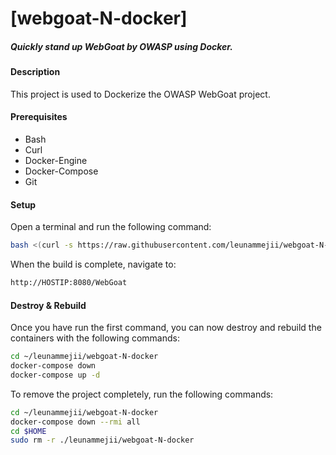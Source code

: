 # [webgoat-N-docker]  
##### Quickly stand up WebGoat by OWASP using Docker.  

#### Description  
This project is used to Dockerize the OWASP WebGoat project.  

#### Prerequisites  
- Bash  
- Curl  
- Docker-Engine  
- Docker-Compose  
- Git

#### Setup  
Open a terminal and run the following command:  
```bash
bash <(curl -s https://raw.githubusercontent.com/leunammejii/webgoat-N-docker/master/setup.sh)  
```  

When the build is complete, navigate to:    
```bash  
http://HOSTIP:8080/WebGoat
```  

#### Destroy & Rebuild  
Once you have run the first command, you can now destroy and rebuild the containers with the following commands:  

```bash  
cd ~/leunammejii/webgoat-N-docker  
docker-compose down  
docker-compose up -d  
```  

To remove the project completely,  run the following commands:  
```bash  
cd ~/leunammejii/webgoat-N-docker  
docker-compose down --rmi all  
cd $HOME  
sudo rm -r ./leunammejii/webgoat-N-docker
```  

